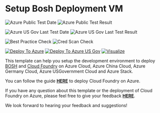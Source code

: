 # Setup Bosh Deployment VM

![Azure Public Test Date](https://azurequickstartsservice.blob.core.windows.net/badges/bosh-setup/PublicLastTestDate.svg)
![Azure Public Test Result](https://azurequickstartsservice.blob.core.windows.net/badges/bosh-setup/PublicDeployment.svg)

![Azure US Gov Last Test Date](https://azurequickstartsservice.blob.core.windows.net/badges/bosh-setup/FairfaxLastTestDate.svg)
![Azure US Gov Last Test Result](https://azurequickstartsservice.blob.core.windows.net/badges/bosh-setup/FairfaxDeployment.svg)

![Best Practice Check](https://azurequickstartsservice.blob.core.windows.net/badges/bosh-setup/BestPracticeResult.svg)
![Cred Scan Check](https://azurequickstartsservice.blob.core.windows.net/badges/bosh-setup/CredScanResult.svg)

[![Deploy To Azure](https://raw.githubusercontent.com/fathym-it/azure-quickstart-templates/master/1-CONTRIBUTION-GUIDE/images/deploytoazure.svg?sanitize=true)](https://portal.azure.com/#create/Microsoft.Template/uri/https%3A%2F%2Fraw.githubusercontent.com%2Ffathym-it%2Fazure-quickstart-templates%2Fmaster%2Fbosh-setup%2Fazuredeploy.json)  [![Deploy To Azure US Gov](https://raw.githubusercontent.com/fathym-it/azure-quickstart-templates/master/1-CONTRIBUTION-GUIDE/images/deploytoazuregov.svg?sanitize=true)](https://portal.azure.us/#create/Microsoft.Template/uri/https%3A%2F%2Fraw.githubusercontent.com%2Ffathym-it%2Fazure-quickstart-templates%2Fmaster%2Fbosh-setup%2Fazuredeploy.json)  [![Visualize](https://raw.githubusercontent.com/fathym-it/azure-quickstart-templates/master/1-CONTRIBUTION-GUIDE/images/visualizebutton.svg?sanitize=true)](http://armviz.io/#/?load=https%3A%2F%2Fraw.githubusercontent.com%2Ffathym-it%2Fazure-quickstart-templates%2Fmaster%2Fbosh-setup%2Fazuredeploy.json)

This template can help you setup the development environment to deploy [BOSH](http://bosh.io/) and [Cloud Foundry](https://www.cloudfoundry.org/) on Azure Cloud, Azure China Cloud, Azure Germany Cloud, Azure USGovernment Cloud and Azure Stack.

You can follow the guide [**HERE**](https://github.com/cloudfoundry-incubator/bosh-azure-cpi-release/blob/master/docs/guidance.md) to deploy Cloud Foundry on Azure.

If you have any question about this template or the deployment of Cloud Foundry on Azure, please feel free to give your feedback [**HERE**](https://github.com/cloudfoundry-incubator/bosh-azure-cpi-release/issues).

We look forward to hearing your feedback and suggestions!
